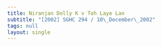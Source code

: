 ```yaml
---
title: Niranjan Dolly K v Toh Laye Lan
subtitle: "[2002] SGHC 294 / 10\_December\_2002"
tags: null
layout: single
---
```


